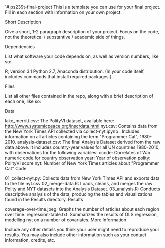 ´# ps239t-final-project
This is a template you can use for your final project. Fill in each section with information on your own project.

Short Description

Give a short, 1-2 paragraph description of your project. Focus on the code, not the theoretical / substantive / academic side of things.

Dependencies

List what software your code depends on, as well as version numbers, like so:.

R, version 3.1
Python 2.7, Anaconda distribution.
(In your code itself, includes commands that install required packages.)

Files

List all other files contained in the repo, along with a brief description of each one, like so:

Data

lake_merritt.csv: The PolityVI dataset, available here: http://www.systemicpeace.org/inscrdata.html
nyt.csv: Contains data from the New York Times API collected via collect-nyt.ipynb . Includes information on all articles containing the term "Programmer Cat", 1980-2010.
analysis-dataset.csv: The final Analysis Dataset derived from the raw data above. It includes country-year values for all UN countries 1980-2010, with observations for the following variables:
ccode: Correlates of War numeric code for country observation
year: Year of observation
polity: PolityVI score
nyt: Number of New York Times articles about "Programmer Cat"
Code

01_collect-nyt.py: Collects data from New York Times API and exports data to the file nyt.csv
02_merge-data.R: Loads, cleans, and merges the raw Polity and NYT datasets into the Analysis Dataset.
03_analysis.R: Conducts descriptive analysis of the data, producing the tables and visualizations found in the Results directory.
Results

coverage-over-time.jpeg: Graphs the number of articles about each region over time.
regression-table.txt: Summarizes the results of OLS regression, modelling nyt on a number of covariates.
More Information

Include any other details you think your user might need to reproduce your results. You may also include other information such as your contact information, credits, etc.
